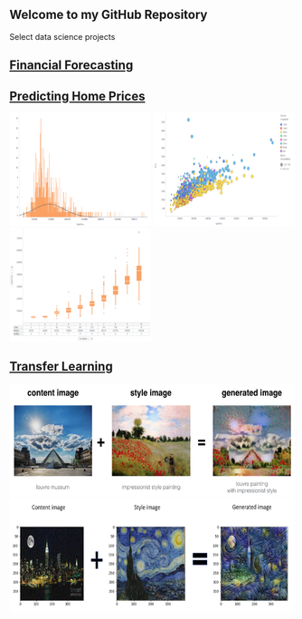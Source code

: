 ## Welcome to my GitHub Repository

Select data science projects

## [Financial Forecasting](https://github.com/tushark26/DS_Portfolio/tree/main/FinancialForecast) 


## [Predicting Home Prices](https://github.com/tushark26/DS_Portfolio/tree/main/Linear%20Regression) 
<img src="Linear Regression/images/Price Distb Outliers.png" style="width:250px;height:200px;">

<img src="Linear Regression/images/Price vs Area Distb.png" style="width:250px;height:200px;">

<img src="Linear Regression/images/Box Plots.png" style="width:250px;height:200px;">


## [Transfer Learning](https://github.com/tushark26/DS_Portfolio/tree/main/CV) 

<img src="CV/Art_Generation_with_Neural_Style_Transfer/images/louvre_generated.png" style="width:750px;height:200px;">

<img src="CV/Art_Generation_with_Neural_Style_Transfer/images/NY Van Gogh.png" style="width:750px;height:200px;">
